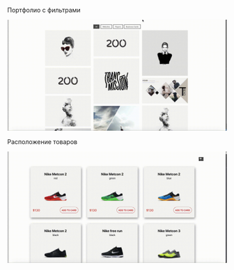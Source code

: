 Портфолио с фильтрами

![Alt Text](./portfolio.gif)

Расположение товаров

![Alt Text](./store.gif)

